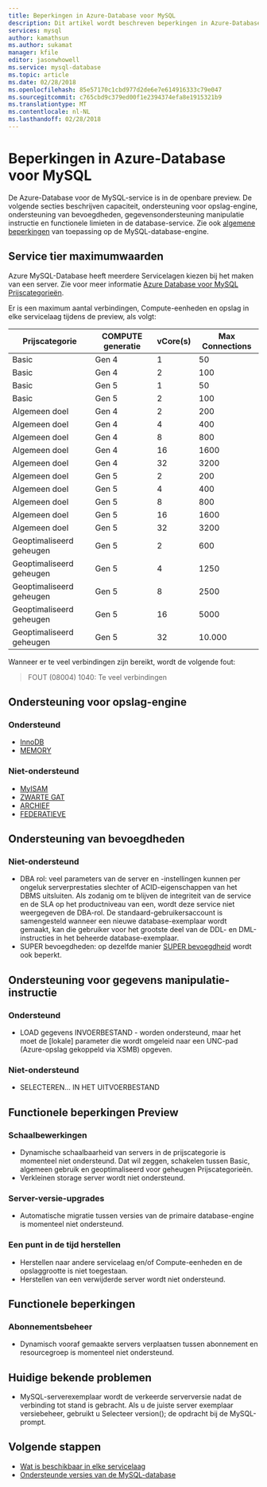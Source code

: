 ```yaml
---
title: Beperkingen in Azure-Database voor MySQL
description: Dit artikel wordt beschreven beperkingen in Azure-Database voor MySQL, zoals het aantal verbinding en opties voor opslag-engine.
services: mysql
author: kamathsun
ms.author: sukamat
manager: kfile
editor: jasonwhowell
ms.service: mysql-database
ms.topic: article
ms.date: 02/28/2018
ms.openlocfilehash: 85e57170c1cbd977d2de6e7e614916333c79e047
ms.sourcegitcommit: c765cbd9c379ed00f1e2394374efa8e1915321b9
ms.translationtype: MT
ms.contentlocale: nl-NL
ms.lasthandoff: 02/28/2018
---
```

# <a name="limitations-in-azure-database-for-mysql"></a>Beperkingen in Azure-Database voor MySQL
De Azure-Database voor de MySQL-service is in de openbare preview. De volgende secties beschrijven capaciteit, ondersteuning voor opslag-engine, ondersteuning van bevoegdheden, gegevensondersteuning manipulatie instructie en functionele limieten in de database-service. Zie ook [algemene beperkingen](https://dev.mysql.com/doc/mysql-reslimits-excerpt/5.6/en/limits.html) van toepassing op de MySQL-database-engine.

## <a name="service-tier-maximums"></a>Service tier maximumwaarden
Azure MySQL-Database heeft meerdere Servicelagen kiezen bij het maken van een server. Zie voor meer informatie [Azure Database voor MySQL Prijscategorieën](concepts-pricing-tiers.md).  

Er is een maximum aantal verbindingen, Compute-eenheden en opslag in elke servicelaag tijdens de preview, als volgt: 

|**Prijscategorie**| **COMPUTE generatie**|**vCore(s)**| **Max Connections**|
|---|---|---|---|
|Basic| Gen 4| 1| 50|
|Basic| Gen 4| 2| 100|
|Basic| Gen 5| 1| 50|
|Basic| Gen 5| 2| 100|
|Algemeen doel| Gen 4| 2| 200|
|Algemeen doel| Gen 4| 4| 400|
|Algemeen doel| Gen 4| 8| 800|
|Algemeen doel| Gen 4| 16| 1600|
|Algemeen doel| Gen 4| 32| 3200|
|Algemeen doel| Gen 5| 2| 200|
|Algemeen doel| Gen 5| 4| 400|
|Algemeen doel| Gen 5| 8| 800|
|Algemeen doel| Gen 5| 16| 1600|
|Algemeen doel| Gen 5| 32| 3200|
|Geoptimaliseerd geheugen| Gen 5| 2| 600|
|Geoptimaliseerd geheugen| Gen 5| 4| 1250|
|Geoptimaliseerd geheugen| Gen 5| 8| 2500|
|Geoptimaliseerd geheugen| Gen 5| 16| 5000|
|Geoptimaliseerd geheugen| Gen 5| 32| 10.000| 

Wanneer er te veel verbindingen zijn bereikt, wordt de volgende fout:
> FOUT (08004) 1040: Te veel verbindingen

## <a name="storage-engine-support"></a>Ondersteuning voor opslag-engine

### <a name="supported"></a>Ondersteund
- [InnoDB](https://dev.mysql.com/doc/refman/5.7/en/innodb-introduction.html)
- [MEMORY](https://dev.mysql.com/doc/refman/5.7/en/memory-storage-engine.html)

### <a name="unsupported"></a>Niet-ondersteund
- [MyISAM](https://dev.mysql.com/doc/refman/5.7/en/myisam-storage-engine.html)
- [ZWARTE GAT](https://dev.mysql.com/doc/refman/5.7/en/blackhole-storage-engine.html)
- [ARCHIEF](https://dev.mysql.com/doc/refman/5.7/en/archive-storage-engine.html)
- [FEDERATIEVE](https://dev.mysql.com/doc/refman/5.7/en/federated-storage-engine.html)

## <a name="privilege-support"></a>Ondersteuning van bevoegdheden

### <a name="unsupported"></a>Niet-ondersteund
- DBA rol: veel parameters van de server en -instellingen kunnen per ongeluk serverprestaties slechter of ACID-eigenschappen van het DBMS uitsluiten. Als zodanig om te blijven de integriteit van de service en de SLA op het productniveau van een, wordt deze service niet weergegeven de DBA-rol. De standaard-gebruikersaccount is samengesteld wanneer een nieuwe database-exemplaar wordt gemaakt, kan die gebruiker voor het grootste deel van de DDL- en DML-instructies in het beheerde database-exemplaar. 
- SUPER bevoegdheden: op dezelfde manier [SUPER bevoegdheid](https://dev.mysql.com/doc/refman/5.7/en/privileges-provided.html#priv_super) wordt ook beperkt.

## <a name="data-manipulation-statement-support"></a>Ondersteuning voor gegevens manipulatie-instructie

### <a name="supported"></a>Ondersteund
- LOAD gegevens INVOERBESTAND - worden ondersteund, maar het moet de [lokale] parameter die wordt omgeleid naar een UNC-pad (Azure-opslag gekoppeld via XSMB) opgeven.

### <a name="unsupported"></a>Niet-ondersteund
- SELECTEREN... IN HET UITVOERBESTAND

## <a name="preview-functional-limitations"></a>Functionele beperkingen Preview

### <a name="scale-operations"></a>Schaalbewerkingen
- Dynamische schaalbaarheid van servers in de prijscategorie is momenteel niet ondersteund. Dat wil zeggen, schakelen tussen Basic, algemeen gebruik en geoptimaliseerd voor geheugen Prijscategorieën.
- Verkleinen storage server wordt niet ondersteund.

### <a name="server-version-upgrades"></a>Server-versie-upgrades
- Automatische migratie tussen versies van de primaire database-engine is momenteel niet ondersteund.

### <a name="point-in-time-restore"></a>Een punt in de tijd herstellen
- Herstellen naar andere servicelaag en/of Compute-eenheden en de opslaggrootte is niet toegestaan.
- Herstellen van een verwijderde server wordt niet ondersteund.

## <a name="functional-limitations"></a>Functionele beperkingen

### <a name="subscription-management"></a>Abonnementsbeheer
- Dynamisch vooraf gemaakte servers verplaatsen tussen abonnement en resourcegroep is momenteel niet ondersteund.

## <a name="current-known-issues"></a>Huidige bekende problemen
- MySQL-serverexemplaar wordt de verkeerde serverversie nadat de verbinding tot stand is gebracht. Als u de juiste server exemplaar versiebeheer, gebruikt u Selecteer version(); de opdracht bij de MySQL-prompt.

## <a name="next-steps"></a>Volgende stappen
- [Wat is beschikbaar in elke servicelaag](concepts-pricing-tiers.md)
- [Ondersteunde versies van de MySQL-database](concepts-supported-versions.md)
